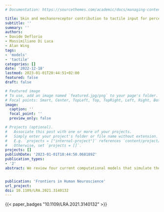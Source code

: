 ```yaml
---
# Documentation: https://sourcethemes.com/academic/docs/managing-content/

title: Skin and mechanoreceptor contribution to tactile input for perception: a review of simulation models
subtitle: ''
summary: ''
authors:
- Davide Deflorio
- Massimiliano Di Luca
- Alan Wing
tags:
- 'models'
- 'tactile'
categories: []
date: '2022-12-18'
lastmod: 2023-01-01T20:44:51+02:00
featured: false
draft: false

# Featured image
# To use, add an image named `featured.jpg/png` to your page's folder.
# Focal points: Smart, Center, TopLeft, Top, TopRight, Left, Right, BottomLeft, Bottom, BottomRight.
image:
  caption: ''
  focal_point: ''
  preview_only: false

# Projects (optional).
#   Associate this post with one or more of your projects.
#   Simply enter your project's folder or file name without extension.
#   E.g. `projects = ["internal-project"]` references `content/project/deep-learning/index.md`.
#   Otherwise, set `projects = []`.
projects: []
publishDate: '2023-01-01T18:44:50.068189Z'
publication_types:
- '2'
abstract: We review four current computational models that simulate the response of mechanoreceptors in the glabrous skin to tactile stimulation. The aim is to inform researchers in psychology, sensorimotor science and robotics who may want to implement this type of quantitative model in their research. This approach proves relevant to understanding of the interaction between skin response and neural activity as it avoids some of the limitations of traditional measurement methods of tribology, for the skin, and neurophysiology, for tactile neurons. The main advantage is to afford new ways of looking at the combined effects of skin properties on the activity of a population of tactile neurons, and to examine different forms of coding by tactile neurons. Here, we provide an overview of selected models from stimulus application to neuronal spiking response, including their evaluation in terms of existing data, and their applicability in relation to human tactile perception.


publication: 'Frontiers in Human Neuroscience'
url_project:
doi: 10.1109/LRA.2021.3140132
---
```

{{< paper_badges "10.1109/LRA.2021.3140132" >}}
